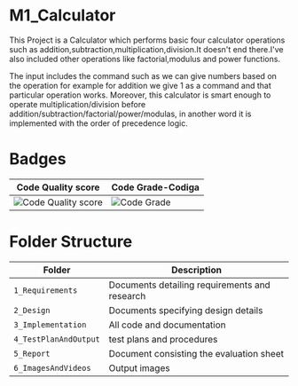 # M1_Calculator

This Project is a Calculator which performs basic four calculator operations such as addition,subtraction,multiplication,division.It doesn't end there.I've also included other operations like factorial,modulus and power functions.

The input includes the command such as we can give numbers based on the operation for example for addition we give 1 as a command and that particular operation works. Moreover, this calculator is smart enough to operate multiplication/division before addition/subtraction/factorial/power/modulas, in another word it is implemented with the order of precedence logic.

# Badges

|Code Quality score|Code Grade-Codiga|
|------|----|
|![Code Quality score](https://api.codiga.io/project/32511/score/svg)|![Code Grade](https://api.codiga.io/project/32511/status/svg)|


# Folder Structure
Folder             | Description
-------------------| -----------------------------------------
`1_Requirements`   | Documents detailing requirements and research
`2_Design`         | Documents specifying design details
`3_Implementation` | All code and documentation
`4_TestPlanAndOutput`      |test plans and procedures
`5_Report`         |Document consisting the evaluation sheet
`6_ImagesAndVideos`  | Output images 
